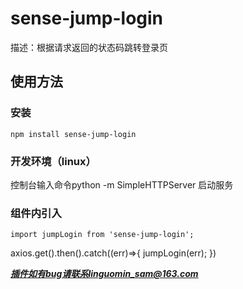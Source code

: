 # sense-jump-login

描述：根据请求返回的状态码跳转登录页

## 使用方法

### 安装

```install
npm install sense-jump-login
```

### 开发环境（linux）

控制台输入命令python -m SimpleHTTPServer
启动服务

### 组件内引入

```import
import jumpLogin from 'sense-jump-login';
```

axios.get().then().catch((err)=>{
  jumpLogin(err);
})

***插件如有bug请联系linguomin_sam@163.com***
